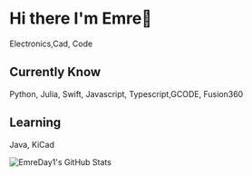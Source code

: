 #  Hi there I'm Emre👋

Electronics,Cad, Code

## Currently Know
Python, Julia, Swift, Javascript, Typescript,GCODE, Fusion360

## Learning
Java, KiCad


<img src="https://github-readme-stats.vercel.app/api?username=EmreDay1&theme=default&show_icons=true&hide_border=true&count_private=true" alt="EmreDay1's GitHub Stats" />

<img width="3" alt="Ekran Resmi 2025-01-21 20 40 32" src="https://github.com/user-attachments/assets/584f6bd9-f5de-43e9-9ef2-664ae806be33" />
